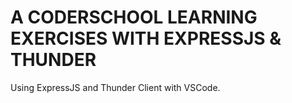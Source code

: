 # A CODERSCHOOL LEARNING EXERCISES WITH EXPRESSJS & THUNDER

Using ExpressJS and Thunder Client with VSCode.
